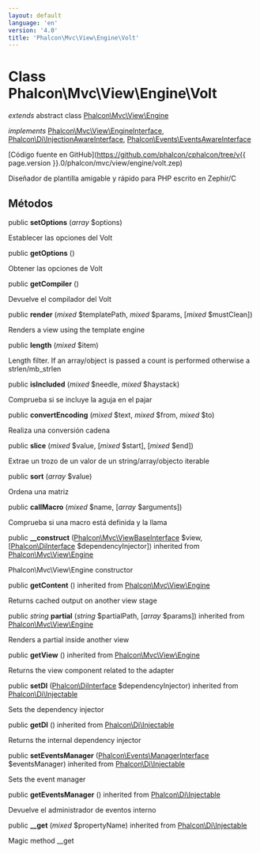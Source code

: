 ```yaml
---
layout: default
language: 'en'
version: '4.0'
title: 'Phalcon\Mvc\View\Engine\Volt'
---
```


# Class **Phalcon\Mvc\View\Engine\Volt**

*extends* abstract class [Phalcon\Mvc\View\Engine](Phalcon_Mvc_View_Engine)

*implements* [Phalcon\Mvc\View\EngineInterface](Phalcon_Mvc_View_EngineInterface), [Phalcon\Di\InjectionAwareInterface](Phalcon_Di_InjectionAwareInterface), [Phalcon\Events\EventsAwareInterface](Phalcon_Events_EventsAwareInterface)

[Código fuente en GitHub](https://github.com/phalcon/cphalcon/tree/v{{ page.version }}.0/phalcon/mvc/view/engine/volt.zep)

Diseñador de plantilla amigable y rápido para PHP escrito en Zephir/C

## Métodos

public **setOptions** (*array* $options)

Establecer las opciones del Volt

public **getOptions** ()

Obtener las opciones de Volt

public **getCompiler** ()

Devuelve el compilador del Volt

public **render** (*mixed* $templatePath, *mixed* $params, [*mixed* $mustClean])

Renders a view using the template engine

public **length** (*mixed* $item)

Length filter. If an array/object is passed a count is performed otherwise a strlen/mb_strlen

public **isIncluded** (*mixed* $needle, *mixed* $haystack)

Comprueba si se incluye la aguja en el pajar

public **convertEncoding** (*mixed* $text, *mixed* $from, *mixed* $to)

Realiza una conversión cadena

public **slice** (*mixed* $value, [*mixed* $start], [*mixed* $end])

Extrae un trozo de un valor de un string/array/objecto iterable

public **sort** (*array* $value)

Ordena una matriz

public **callMacro** (*mixed* $name, [*array* $arguments])

Comprueba si una macro está definida y la llama

public **__construct** ([Phalcon\Mvc\ViewBaseInterface](Phalcon_Mvc_ViewBaseInterface) $view, [[Phalcon\DiInterface](Phalcon_DiInterface) $dependencyInjector]) inherited from [Phalcon\Mvc\View\Engine](Phalcon_Mvc_View_Engine)

Phalcon\Mvc\View\Engine constructor

public **getContent** () inherited from [Phalcon\Mvc\View\Engine](Phalcon_Mvc_View_Engine)

Returns cached output on another view stage

public *string* **partial** (*string* $partialPath, [*array* $params]) inherited from [Phalcon\Mvc\View\Engine](Phalcon_Mvc_View_Engine)

Renders a partial inside another view

public **getView** () inherited from [Phalcon\Mvc\View\Engine](Phalcon_Mvc_View_Engine)

Returns the view component related to the adapter

public **setDI** ([Phalcon\DiInterface](Phalcon_DiInterface) $dependencyInjector) inherited from [Phalcon\Di\Injectable](Phalcon_Di_Injectable)

Sets the dependency injector

public **getDI** () inherited from [Phalcon\Di\Injectable](Phalcon_Di_Injectable)

Returns the internal dependency injector

public **setEventsManager** ([Phalcon\Events\ManagerInterface](Phalcon_Events_ManagerInterface) $eventsManager) inherited from [Phalcon\Di\Injectable](Phalcon_Di_Injectable)

Sets the event manager

public **getEventsManager** () inherited from [Phalcon\Di\Injectable](Phalcon_Di_Injectable)

Devuelve el administrador de eventos interno

public **__get** (*mixed* $propertyName) inherited from [Phalcon\Di\Injectable](Phalcon_Di_Injectable)

Magic method __get